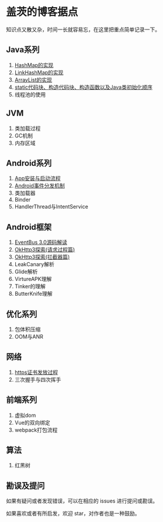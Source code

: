 # 盖茨的博客据点
知识点又散又杂，时间一长就容易忘，在这里把重点简单记录一下。


## Java系列
1. [HashMap的实现](https://github.com/SnowMusic/serious-snow/issues/1)
2. [LinkHashMap的实现](https://github.com/SnowMusic/serious-snow/issues/2)
3. [ArrayList的实现](https://github.com/SnowMusic/serious-snow/issues/4)
4. [static代码块、构造代码块、构造函数以及Java类初始化顺序](https://github.com/SnowMusic/serious-snow/issues/6)
5. 线程池的使用

## JVM
1. 类加载过程
2. GC机制
3. 内存区域

## Android系列
1. [App安装与启动流程](https://github.com/SnowMusic/serious-snow/issues/3)
2. [Android事件分发机制](https://github.com/SnowMusic/serious-snow/issues/10)
3. 类加载器
4. Binder
5. HandlerThread与IntentService

## Android框架
1. [EventBus 3.0源码解读](https://github.com/SnowMusic/serious-snow/issues/7)
2. [OkHttp3探索(请求过程篇)](https://github.com/SnowMusic/serious-snow/issues/8)
3. [OkHttp3探索(拦截器篇)](https://github.com/SnowMusic/serious-snow/issues/9)
4. LeakCanary解析
5. Glide解析
6. VirtureAPK理解
7. Tinker的理解
8. ButterKnife理解

## 优化系列
1. 包体积压缩
2. OOM与ANR


## 网络
1. [https证书发放过程](https://github.com/SnowMusic/serious-snow/issues/5)
2. 三次握手与四次挥手

## 前端系列
1. 虚拟dom
2. Vue的双向绑定
3. webpack打包流程


## 算法
1. 红黑树

## 勘误及提问
如果有疑问或者发现错误，可以在相应的 issues 进行提问或勘误。

如果喜欢或者有所启发，欢迎 star，对作者也是一种鼓励。



